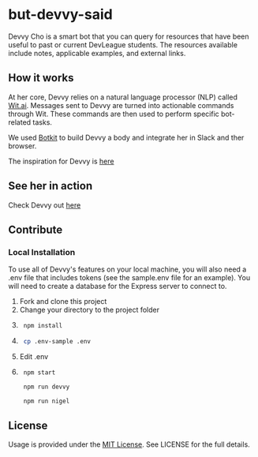# but-devvy-said
Devvy Cho is a smart bot that you can query for resources that have been useful to past or current DevLeague students. The resources available include notes, applicable examples, and external links.

## How it works
At her core, Devvy relies on a natural language processor (NLP) called [Wit.ai](https://wit.ai). Messages sent to Devvy are turned into actionable commands through Wit. These commands are then used to perform specific bot-related tasks.

We used [Botkit](https://www.botkit.ai/) to build Devvy a body and integrate her in Slack and ther browser.

The inspiration for Devvy is [here](https://github.com/Nitharios/Devvy-Cho)

## See her in action
<!-- Need to add website link -->
Check Devvy out [here](https://github.com/Nitharios/but-devvy-said)

## Contribute
### Local Installation
To use all of Devvy's features on your local machine, you will also need a .env file that includes tokens (see the sample.env file for an example). You will need to create a database for the Express server to connect to.

1. Fork and clone this project
2. Change your directory to the project folder
3. ```bash
    npm install
   ```
4. ```bash
    cp .env-sample .env
   ```
5. Edit .env
6. ```bash
    npm start
   ```
   ```bash
    npm run devvy
   ```
   ```bash
    npm run nigel
   ```

## License
Usage is provided under the [MIT License](http://http//opensource.org/licenses/mit-license.php). See LICENSE for the full details.